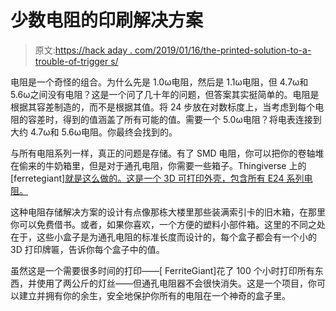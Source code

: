 # 少数电阻的印刷解决方案

> 原文:[https://hack aday . com/2019/01/16/the-printed-solution-to-a-trouble-of-trigger s/](https://hackaday.com/2019/01/16/the-printed-solution-to-a-handful-of-resistors/)

电阻是一个奇怪的组合。为什么先是 1.0ω电阻，然后是 1.1ω电阻，但 4.7ω和 5.6ω之间没有电阻？这是一个问了几十年的问题，但答案其实挺简单的。电阻是根据其容差制造的，而不是根据其值。将 24 步放在对数标度上，当考虑到每个电阻的容差时，得到的值涵盖了所有可能的值。需要一个 5.0ω电阻？将电表连接到大约 4.7ω和 5.6ω电阻。你最终会找到的。

与所有电阻系列一样，真正的问题是存储。有了 SMD 电阻，你可以把你的卷轴堆在偷来的牛奶箱里，但是对于通孔电阻，你需要一些箱子。Thingiverse 上的[ferretegiant][就是这么做的。这是一个 3D 可打印外壳，包含所有 E24 系列电阻。](https://www.thingiverse.com/thing:2631771)

这种电阻存储解决方案的设计有点像那栋大楼里那些装满索引卡的旧木箱，在那里你可以免费借书。或者，如果你喜欢，一个方便的塑料小部件箱。这里的不同之处在于，这些小盒子是为通孔电阻的标准长度而设计的，每个盒子都会有一个小的 3D 打印牌匾，告诉你每个盒子中的值。

虽然这是一个需要很多时间的打印——[ FerriteGiant]花了 100 个小时打印所有东西，并使用了两公斤的灯丝——但通孔电阻器不会很快消失。这是一个项目，你可以建立并拥有你的余生，安全地保护你所有的电阻在一个神奇的盒子里。